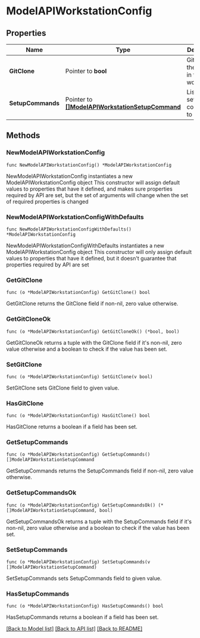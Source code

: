 # ModelAPIWorkstationConfig

## Properties

Name | Type | Description | Notes
------------ | ------------- | ------------- | -------------
**GitClone** | Pointer to **bool** | Git clone the project in the workstation. | [optional] 
**SetupCommands** | Pointer to [**[]ModelAPIWorkstationSetupCommand**](ModelAPIWorkstationSetupCommand.md) | List of setup commands to run. | [optional] 

## Methods

### NewModelAPIWorkstationConfig

`func NewModelAPIWorkstationConfig() *ModelAPIWorkstationConfig`

NewModelAPIWorkstationConfig instantiates a new ModelAPIWorkstationConfig object
This constructor will assign default values to properties that have it defined,
and makes sure properties required by API are set, but the set of arguments
will change when the set of required properties is changed

### NewModelAPIWorkstationConfigWithDefaults

`func NewModelAPIWorkstationConfigWithDefaults() *ModelAPIWorkstationConfig`

NewModelAPIWorkstationConfigWithDefaults instantiates a new ModelAPIWorkstationConfig object
This constructor will only assign default values to properties that have it defined,
but it doesn't guarantee that properties required by API are set

### GetGitClone

`func (o *ModelAPIWorkstationConfig) GetGitClone() bool`

GetGitClone returns the GitClone field if non-nil, zero value otherwise.

### GetGitCloneOk

`func (o *ModelAPIWorkstationConfig) GetGitCloneOk() (*bool, bool)`

GetGitCloneOk returns a tuple with the GitClone field if it's non-nil, zero value otherwise
and a boolean to check if the value has been set.

### SetGitClone

`func (o *ModelAPIWorkstationConfig) SetGitClone(v bool)`

SetGitClone sets GitClone field to given value.

### HasGitClone

`func (o *ModelAPIWorkstationConfig) HasGitClone() bool`

HasGitClone returns a boolean if a field has been set.

### GetSetupCommands

`func (o *ModelAPIWorkstationConfig) GetSetupCommands() []ModelAPIWorkstationSetupCommand`

GetSetupCommands returns the SetupCommands field if non-nil, zero value otherwise.

### GetSetupCommandsOk

`func (o *ModelAPIWorkstationConfig) GetSetupCommandsOk() (*[]ModelAPIWorkstationSetupCommand, bool)`

GetSetupCommandsOk returns a tuple with the SetupCommands field if it's non-nil, zero value otherwise
and a boolean to check if the value has been set.

### SetSetupCommands

`func (o *ModelAPIWorkstationConfig) SetSetupCommands(v []ModelAPIWorkstationSetupCommand)`

SetSetupCommands sets SetupCommands field to given value.

### HasSetupCommands

`func (o *ModelAPIWorkstationConfig) HasSetupCommands() bool`

HasSetupCommands returns a boolean if a field has been set.


[[Back to Model list]](../README.md#documentation-for-models) [[Back to API list]](../README.md#documentation-for-api-endpoints) [[Back to README]](../README.md)


